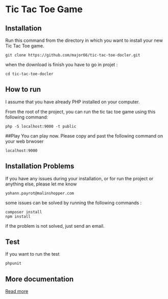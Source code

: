 # Tic Tac Toe Game

## Installation

Run this command from the directory in which you want to install your new Tic Tac Toe game.

    git clone https://github.com/major66/tic-tac-toe-docler.git
when the download is finish you have to go in projet :

    cd tic-tac-toe-docler
## How to run
I assume that you have already PHP installed on your computer.

From the root of the project, you can run the tic tac toe game using this following command:

    php -S localhost:9000 -t public

##Play
You can play now. Please copy and past the following command on your web brwoser

    localhost:9000

## Installation Problems
If you have any issues during your installation, or for run the project or anything else, please let me know

    yohann.payrot@malinshopper.com

some issues can be solved by running the following commands :

    composer install
    npm install

if the problem is not solved, just send an email.

## Test

If you want to run the test

    phpunit

## More documentation

[Read more](https://github.com/major66/tic-tac-toe-docler/tree/master/documentation)
